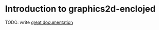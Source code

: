 # Introduction to graphics2d-enclojed

TODO: write [great documentation](http://jacobian.org/writing/what-to-write/)
